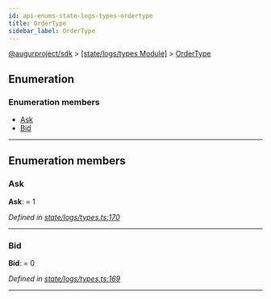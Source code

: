 ```yaml
---
id: api-enums-state-logs-types-ordertype
title: OrderType
sidebar_label: OrderType
---
```


[@augurproject/sdk](api-readme.md) > [[state/logs/types Module]](api-modules-state-logs-types-module.md) > [OrderType](api-enums-state-logs-types-ordertype.md)

## Enumeration

### Enumeration members

* [Ask](api-enums-state-logs-types-ordertype.md#ask)
* [Bid](api-enums-state-logs-types-ordertype.md#bid)

---

## Enumeration members

<a id="ask"></a>

###  Ask

**Ask**:  = 1

*Defined in [state/logs/types.ts:170](https://github.com/AugurProject/augur/blob/06e47ad207/packages/augur-sdk/src/state/logs/types.ts#L170)*

___
<a id="bid"></a>

###  Bid

**Bid**:  = 0

*Defined in [state/logs/types.ts:169](https://github.com/AugurProject/augur/blob/06e47ad207/packages/augur-sdk/src/state/logs/types.ts#L169)*

___

